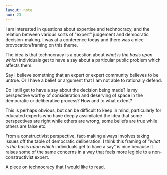 ```yaml
---
layout: note
num: 23
---
```


I am interested in questions about expertise and technocracy, and the relation between various sorts of "expert" judgement and democratic decision-making. I was at a conference today and there was a nice provocation/framing on this theme. 

The idea is that technocracy is a question about *what is the basis upon which* individuals get to have a say about a particular public problem which affects them.

Say I believe something that an expert or expert community believes to be untrue. Or I have a belief or argument that I am not able to rationally defend.

Do I still get to have a say about the decision being made? Is my perspective worthy of consideration and deserving of space in the democratic or deliberative process? How and to what extent?

This is perhaps obvious, but can be difficult to keep in mind, particularly for educated experts who have deeply assimilated the idea that some perspectives are right while others are wrong, some beliefs are true while others are false etc.

From a constructivist perspective, fact-making always involves taking issues off the table of democratic deliberation. I think this framing of "*what is the basis upon which* individuals get to have a say" is nice because it raises some of the same concerns in a way that feels more legible to a non-constructivist expert. 

[A piece on technocracy that I would like to read](https://www.nae.edu/245007/Temptations-of-Technocracy-in-the-Century-of-Engineering). 

